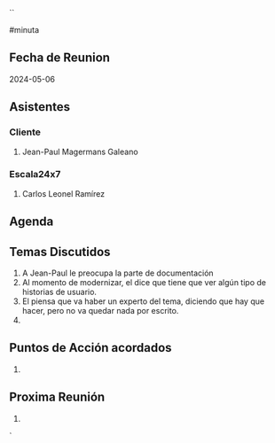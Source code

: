 ``

#minuta
## Fecha de Reunion
2024-05-06

## Asistentes

### Cliente
1. Jean-Paul Magermans Galeano
### Escala24x7
1. Carlos Leonel Ramírez

## Agenda

## Temas Discutidos
1. A Jean-Paul le preocupa la parte de documentación
2. Al momento de modernizar, el dice que tiene que ver algún tipo de historias de usuario.
3. El piensa que va haber un experto del tema, diciendo que hay que hacer, pero no va quedar nada por escrito.
4. 

## Puntos de Acción acordados
1. 

## Proxima Reunión
1.  

`